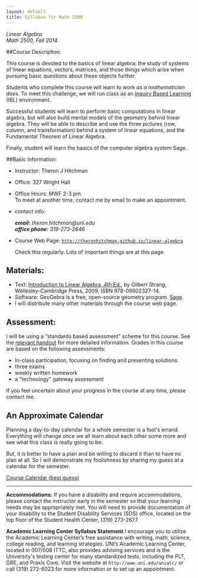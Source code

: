 ```yaml
---
layout: default
title: Syllabus for Math 2500
---
```


*Linear Algebra*<br />
*Math 2500, Fall 2014*


##Course Description:

This course is devoted to the basics of linear algebra: the study of systems of
linear equations, vectors, matrices, and those things which arise when pursuing
basic questions about these objects further.

Students who complete this course will learn to work _as a mathematician does_.
To meet this challenge, we will run class as an [Inquiry Based Learning][IBL]
(IBL) environment.

Successful students will learn to perform basic computations in linear algebra,
but will also build mental models of the geometry behind linear algebra. They
will be able to describe and use the three pictures (row, column, and transformation)
behind a system of linear equations, and the Fundamental
Theorem of Linear Algebra.

Finally, student will learn the basics of the computer algebra system Sage.



##Basic Information:

- Instructor: 		Theron J Hitchman
- Office: 		    327 Wright Hall
- Office Hours: 	MWF  2-3 pm.  
  To meet at another time, contact me by email to make an appointment.
- contact info:
  <address>
  <strong>email:</strong> theron.hitchman@uni.edu<br>
  <strong>office phone:</strong> 319-273-2646
  </address>
- Course Web Page: <code>http://theronhitchman.github.io/linear-algebra</code>

  Check this regularly. Lots of important things are at this page.

## Materials:

- Text: [Introduction to Linear Algebra, 4th Ed.][strang], by Gilbert Strang,
Wellesley-Cambridge Press, 2009, ISBN 978-09802327-14.
- Software: GeoGebra is a free, open-source geometry program. [Sage][].
- I will distribute many other materials through the course web page.

[sage]: http://www.sagemath.org

## Assessment:

I will be using a “standards based assessment” scheme for this course. See the
[relevant handout][sba] for more detailed information. Grades in this course are
based on the following assessments:

- In-class participation, focusing on finding and presenting solutions
- three exams
- weekly written homework
- a "technology" gateway assessment

If you feel uncertain about your progress in the course at any time, please
contact me.

## An Approximate Calendar

Planning a day-to-day calendar for a whole semester is a fool's errand. Everything
will change once we all learn about each other some more and see what this class
is really going to be.

But, it is better to have a plan and be willing to discard it than to have no
plan at all. So I will demonstrate my foolishness by sharing my guess at a
calendar for the semester.

<div class="text-center">
  <a class="btn btn-primary btn-lg" href="{{site.baseurl}}/calendar/">
  Course Calendar (best guess)</a>
</div>


---

**Accommodations:**
  If you have a disability and require accommodations, please contact the
  instructor early in the semester so that your learning needs may be
  appropriately met. You will need to provide documentation of your
  disability to the Student Disability Services (SDS) office, located on the
  top floor of the Student Health Center, (319) 273-2677.

**Academic Learning Center Syllabus Statement**
  I encourage you to utilize the Academic Learning Center’s free assistance with
  writing, math, science, college reading, and learning strategies. UNI’s Academic
  Learning Center, located in 007/008 ITTC, also provides advising services and
  is the University's testing center for many standardized tests, including the
  PLT, GRE, and Praxis Core. Visit the website at `http://www.uni.edu/unialc/` or
  call (319) 273-6023 for more information or to set up an appointment.  

[strang]: http://math.mit.edu/linearalgebra/
[sba]: {{site.baseurl}}/standards-based-assessment
[ggb]: www.geogebra.org
[IBL]: http://theronhitchman.github.io/euclidean-geometry/inquiry-based-learning/
